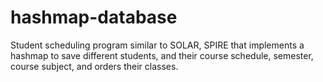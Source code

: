 # hashmap-database
Student scheduling program similar to SOLAR, SPIRE that implements a hashmap to save different students, and their course schedule, semester, course subject, and orders their classes.
